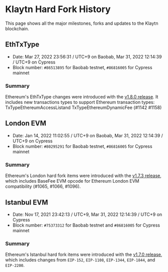 # Klaytn Hard Fork History

This page shows all the major milestones, forks and updates to the Klaytn blockchain.

## EthTxType

- Date: Mar 27, 2022 23:56:31 / UTC+9 on Baobab, Mar 31, 2022 12:14:39 / UTC+9 on Cypress 
- Block number: `#86513895` for Baobab testnet, `#86816005` for Cypress mainnet

### Summary

Ethereum's EthTxType changes were introduced with the [v1.8.0 release](https://github.com/klaytn/klaytn/releases/tag/v1.8.0). It includes new transactions types to support Ethereum transaction types: TxTypeEthereumAccessListand TxTypeEthereumDynamicFee (#1142 #1158)

## London EVM

- Date: Jan 14, 2022 11:02:55 / UTC+9 on Baobab, Mar 31, 2022 12:14:39 / UTC+9 on Cypress 
- Block number: `#80295291` for Baobab testnet, `#86816005` for Cypress mainnet

### Summary

Ethereum's London hard fork items were introduced with the [v1.7.3 release](https://github.com/klaytn/klaytn/releases/tag/v1.7.3), which includes BaseFee EVM opcode for Ethereum London EVM compatibility (#1065, #1066, #1096).

## Istanbul EVM

- Date: Nov 17, 2021 23:42:13 / UTC+9, Mar 31, 2022 12:14:39 / UTC+9 on Cypress
- Block number: `#75373312` for Baobab testnet and `#86816005` for Cypress mainnet

### Summary

Ethereum's Istanbul hard fork items were introduced with the [v1.7.0 release](https://github.com/klaytn/klaytn/releases/tag/v1.7.0), which includes changes from `EIP-152`, `EIP-1108`, `EIP-1344`, `EIP-1844`, and `EIP-2200`.